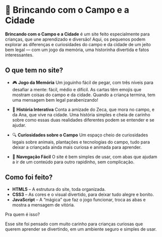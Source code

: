 
# 🧠 Brincando com o Campo e a Cidade

**Brincando com o Campo e a Cidade** é um site feito especialmente para crianças, que une aprendizado e diversão! Aqui, os pequenos podem explorar as diferenças e curiosidades do campo e da cidade de um jeito bem legal — com um jogo da memória, uma historinha divertida e fatos interessantes.

## O que tem no site?

* 🎮 **Jogo da Memória**
  Um joguinho fácil de pegar, com três níveis para desafiar a mente: fácil, médio e difícil. As cartas têm emojis que mostram coisas do campo e da cidade. Quando a criança termina, tem uma mensagem bem legal parabenizando!

* 📖 **História Interativa**
  Conta a amizade do Zeca, que mora no campo, e da Ana, que vive na cidade. Uma história simples e cheia de carinho sobre como essas duas realidades diferentes podem se entender e se ajudar.

* 🔍 **Curiosidades sobre o Campo**
  Um espaço cheio de curiosidades legais sobre animais, plantações e tecnologias do campo, tudo para deixar a criançada ainda mais curiosa e animada para aprender.

* 🧭 **Navegação Fácil**
  O site é bem simples de usar, com abas que ajudam a ir de um conteúdo para outro rapidinho, sem complicação.

## Como foi feito?

* **HTML5** – A estrutura do site, toda organizada.
* **CSS3** – As cores e o visual divertido, para deixar tudo alegre e bonito.
* **JavaScript** – A “mágica” que faz o jogo funcionar, troca as abas e mostra a mensagem de vitória.

Pra quem é isso?

Esse site foi pensado com muito carinho para crianças curiosas que querem aprender se divertindo, em um ambiente seguro e simples de usar.
